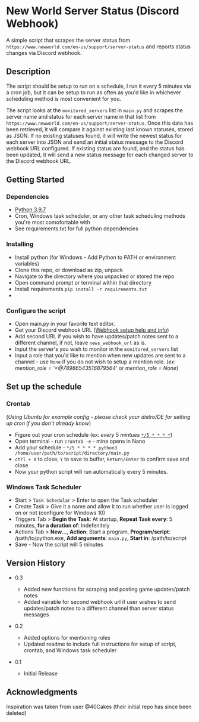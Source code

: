 # New World Server Status (Discord Webhook)

A simple script that scrapes the server status from `https://www.newworld.com/en-us/support/server-status` and reports status changes via Discord webhook.

## Description

The script should be setup to run on a schedule, I run it every 5 minutes via a cron job, but it can be setup to run as often as you'd like in whichever scheduling method
is most convenient for you.

The script looks at the `monitored_servers` list in `main.py` and scrapes the server name and status for each server name in that list from `https://www.newworld.com/en-us/support/server-status`.
Once this data has been retrieved, it will compare it against existing last known statuses, stored as JSON.  If no existing statuses found, it will write the 
newest status for each server into JSON and send an initial status message to the Discord webhook URL configured.  If existing status are found, and the status has been updated, it will send a new status message for each changed 
server to the Discord webhook URL.

## Getting Started

### Dependencies

* [Python 3.9.7](https://www.python.org/downloads/release/python-397/)
* Cron, Windows task scheduler, or any other task scheduling methods you're most comofortable with
* See requirements.txt for full python dependencies

### Installing

* Install python (for Windows - Add Python to PATH or environment variables)
* Clone this repo, or download as zip, unpack 
* Navigate to the directory where you unpacked or stored the repo
* Open command prompt or terminal within that directory
* Install requirements `pip install -r requirements.txt`
*

### Configure the script

* Open main.py in your favorite text editor.
* Get your Discord webhook URL ([Webhook setup help and info](https://support.discord.com/hc/en-us/articles/228383668-Intro-to-Webhooks))
* Add second URL if you wish to have updates/patch notes sent to a different channel, if not, leave `news_webhook_url` as is.
* Input the server's you wish to monitor in the `monitored_servers` list
* Input a role that you'd like to mention when new updates are sent to a channel - use `None` if you do not wish to setup a mention role.  (*ex: mention_role = '<@78986543516879564'* or *mention_role = None*)

## Set up the schedule
### Crontab
(*Using Ubuntu for example config - please check your distro/DE for setting up cron if you don't already know*)

* Figure out your cron schedule (ex: *every 5 mintues* [`*/5 * * * *`](https://crontab.guru/#*/5_*_*_*_*))
* Open terminal - run `crontab -e` - mine opens in Nano 
* Add your schedule - `*/5 * * * * python3 /home/user/path/to/script/directory/main.py`
* `ctrl + X` to close, `Y` to save to buffer, `Return/Enter` to confirm save and close
* Now your python script will run automatically every 5 minutes.


### Windows Task Scheduler
* Start > `Task Schedular` > Enter to open the Task scheduler
* Create Task > Give it a name and allow it to run whether user is logged on or not (configure for Windows 10)
* Triggers Tab > **Begin the Task**: At startup, **Repeat Task every**: 5 minutes, **for a duration of**: Indefenitely
* Actions Tab > **New...**, **Action**: Start a program, **Program/script**: /path/to/python.exe, **Add arguments**: `main.py`, **Start in**: /path/to/script
* Save - Now the script will 5 minutes

## Version History

* 0.3
    * Added new functions for scraping and posting game updates/patch notes
    * Added vairable for second webhook url if user wishes to send updates/patch notes to a different channel than server status messages
* 0.2
    * Added options for mentioning roles
    * Updated readme to include full instructions for setup of script, crontab, and Windows task scheduler

* 0.1
    * Initial Release


## Acknowledgments

Inspiration was taken from user @40Cakes (their initial repo has since been deleted)
